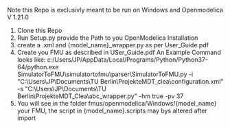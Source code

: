 Note this Repo is exclusivly meant to be run on Windows and Openmodelica V 1.21.0
1. Clone this Repo
2. Run Setup.py provide the Path to you OpenModelica Installation
3. create a .xml and {model_name}_wrapper.py as per User_Guide.pdf
4. Create you FMU as described in USer_Guide.pdf
    An Example Command looks like: 
    c:/Users/JP/AppData/Local/Programs/Python/Python37-64/python.exe  SimulatorToFMU\simulatortofmu\parser\SimulatorToFMU.py -i "C:\Users\JP\Documents\TU Berlin\ProjekteMDT_clea\configuration.xml" -s "C:\Users\JP\Documents\TU Berlin\ProjekteMDT_Clea\abc_wrapper.py" -hm true -pv 37
5. You will see in the folder fmus/openmodelica/Windows/{model_name} your FMU, the script in {model_name}.scripts may bys altered after import

